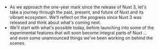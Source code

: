 - As we approach the one-year mark since the release of Nuxt 3, let's take a journey through the past, present, and future of Nuxt and its vibrant ecosystem. We'll reflect on the progress since Nuxt 3 was released and think about what's coming next.
- We'll start with what's possible today, before launching into some of the experimental features that will soon become integral parts of Nuxt ... and even some unannounced things we've been working on behind the scenes.
